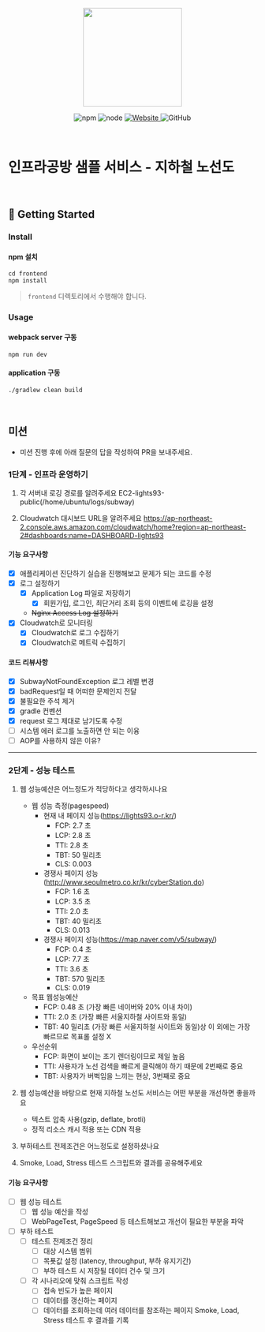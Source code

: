 <p align="center">
    <img width="200px;" src="https://raw.githubusercontent.com/woowacourse/atdd-subway-admin-frontend/master/images/main_logo.png"/>
</p>
<p align="center">
  <img alt="npm" src="https://img.shields.io/badge/npm-%3E%3D%205.5.0-blue">
  <img alt="node" src="https://img.shields.io/badge/node-%3E%3D%209.3.0-blue">
  <a href="https://edu.nextstep.camp/c/R89PYi5H" alt="nextstep atdd">
    <img alt="Website" src="https://img.shields.io/website?url=https%3A%2F%2Fedu.nextstep.camp%2Fc%2FR89PYi5H">
  </a>
  <img alt="GitHub" src="https://img.shields.io/github/license/next-step/atdd-subway-service">
</p>

<br>

# 인프라공방 샘플 서비스 - 지하철 노선도

<br>

## 🚀 Getting Started

### Install
#### npm 설치
```
cd frontend
npm install
```
> `frontend` 디렉토리에서 수행해야 합니다.

### Usage
#### webpack server 구동
```
npm run dev
```
#### application 구동
```
./gradlew clean build
```
<br>

## 미션

* 미션 진행 후에 아래 질문의 답을 작성하여 PR을 보내주세요.

### 1단계 - 인프라 운영하기
1. 각 서버내 로깅 경로를 알려주세요
EC2-lights93-public(/home/ubuntu/logs/subway)

2. Cloudwatch 대시보드 URL을 알려주세요
https://ap-northeast-2.console.aws.amazon.com/cloudwatch/home?region=ap-northeast-2#dashboards:name=DASHBOARD-lights93

#### 기능 요구사항
- [X] 애플리케이션 진단하기 실습을 진행해보고 문제가 되는 코드를 수정
- [X] 로그 설정하기
    - [X] Application Log 파일로 저장하기
        - [X] 회원가입, 로그인, 최단거리 조회 등의 이벤트에 로깅을 설정
    - ~~Nginx Access Log 설정하기~~
- [x] Cloudwatch로 모니터링
    - [X] Cloudwatch로 로그 수집하기
    - [X] Cloudwatch로 메트릭 수집하기
    
#### 코드 리뷰사항
- [X] SubwayNotFoundException 로그 레벨 변경
- [X] badRequest일 때 어떠한 문제인지 전달
- [X] 불필요한 주석 제거
- [X] gradle 컨벤션
- [X] request 로그 제대로 남기도록 수정
- [ ] 시스템 에러 로그를 노출하면 안 되는 이융
- [ ] AOP를 사용하지 않은 이유?
---

### 2단계 - 성능 테스트
1. 웹 성능예산은 어느정도가 적당하다고 생각하시나요
    - 웹 성능 측정(pagespeed)
        - 현재 내 페이지 성능(https://lights93.o-r.kr/)
            - FCP: 2.7 초
            - LCP: 2.8 초
            - TTI: 2.8 초
            - TBT: 50 밀리초
            - CLS: 0.003
        - 경쟁사 페이지 성능(http://www.seoulmetro.co.kr/kr/cyberStation.do)
            - FCP: 1.6 초
            - LCP: 3.5 초
            - TTI: 2.0 초
            - TBT: 40 밀리초
            - CLS: 0.013
        - 경쟁사 페이지 성능(https://map.naver.com/v5/subway/)
            - FCP: 0.4 초
            - LCP: 7.7 초
            - TTI: 3.6 초
            - TBT: 570 밀리초
            - CLS: 0.019
    - 목표 웹성능예산
        - FCP: 0.48 초 (가장 빠른 네이버와 20% 이내 차이)
        - TTI: 2.0 초 (가장 빠른 서울지하철 사이트와 동일)
        - TBT: 40 밀리초 (가장 빠른 서울지하철 사이트와 동일)상
        이 외에는 가장 빠르므로 목표롤 설정 X
    - 우선순위
        - FCP: 화면이 보이는 초기 렌더링이므로 제일 높음
        - TTI: 사용자가 노선 검색을 빠르게 클릭해야 하기 때문에 2번째로 중요
        - TBT: 사용자가 버벅임을 느끼는 현상, 3번째로 중요
2. 웹 성능예산을 바탕으로 현재 지하철 노선도 서비스는 어떤 부분을 개선하면 좋을까요
    - 텍스트 압축 사용(gzip, deflate, brotli)
    - 정적 리소스 캐시 적용 또는 CDN 적용
3. 부하테스트 전제조건은 어느정도로 설정하셨나요

4. Smoke, Load, Stress 테스트 스크립트와 결과를 공유해주세요


#### 기능 요구사항
- [ ] 웹 성능 테스트
    - [ ] 웹 성능 예산을 작성
    - [ ] WebPageTest, PageSpeed 등 테스트해보고 개선이 필요한 부분을 파악
- [ ] 부하 테스트
    - [ ] 테스트 전제조건 정리
        - [ ] 대상 시스템 범위
        - [ ] 목푯값 설정 (latency, throughput, 부하 유지기간)
        - [ ] 부하 테스트 시 저장될 데이터 건수 및 크기
    - [ ] 각 시나리오에 맞춰 스크립트 작성
        - [ ] 접속 빈도가 높은 페이지
        - [ ] 데이터를 갱신하는 페이지
        - [ ] 데이터를 조회하는데 여러 데이터를 참조하는 페이지
Smoke, Load, Stress 테스트 후 결과를 기록